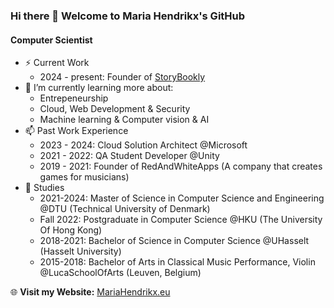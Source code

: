 ### Hi there 👋 Welcome to Maria Hendrikx's GitHub
#### Computer Scientist
- ⚡ Current Work
    - 2024 - present: Founder of [StoryBookly](https://Storybookly.app)
- 🔭 I’m currently learning more about:
    - Entrepeneurship 
    - Cloud, Web Development & Security
    - Machine learning & Computer vision & AI
- 📫 Past Work Experience
    - 2023 - 2024: Cloud Solution Architect @Microsoft
    - 2021 - 2022: QA Student Developer @Unity
    - 2019 - 2021: Founder of RedAndWhiteApps (A company that creates games for musicians)
- 🌱 Studies
    - 2021-2024: Master of Science in Computer Science and Engineering @DTU (Technical University of Denmark)
    - Fall 2022: Postgraduate in Computer Science @HKU (The University Of Hong Kong)
    - 2018-2021: Bachelor of Science in Computer Science @UHasselt (Hasselt University)
    - 2015-2018: Bachelor of Arts in Classical Music Performance, Violin @LucaSchoolOfArts (Leuven, Belgium)
      
🌐 **Visit my Website:** [MariaHendrikx.eu](https://mariahendrikx.eu)
